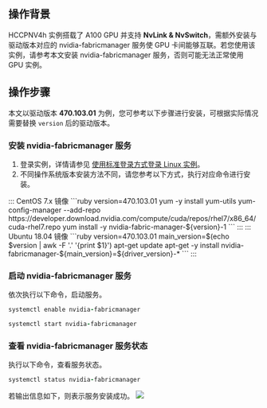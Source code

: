 ## 操作背景 
HCCPNV4h 实例搭载了 A100 GPU 并支持 **NvLink & NvSwitch**，需额外安装与驱动版本对应的 nvidia-fabricmanager 服务使 GPU 卡间能够互联。若您使用该实例，请参考本文安装 nvidia-fabricmanager 服务，否则可能无法正常使用 GPU 实例。


## 操作步骤
本文以驱动版本 **470.103.01** 为例，您可参考以下步骤进行安装，可根据实际情况需要替换 `version` 后的驱动版本。
 
### 安装 nvidia-fabricmanager 服务
1. 登录实例，详情请参见 [使用标准登录方式登录 Linux 实例](https://cloud.tencent.com/document/product/213/5436)。
2. 不同操作系统版本安装方法不同，请您参考以下方式，执行对应命令进行安装。
<dx-tabs>
::: CentOS 7.x 镜像
```ruby
version=470.103.01
yum -y install yum-utils
yum-config-manager --add-repo https://developer.download.nvidia.com/compute/cuda/repos/rhel7/x86_64/cuda-rhel7.repo
yum install -y nvidia-fabric-manager-${version}-1
```
:::
::: Ubuntu 18.04 镜像
```ruby
version=470.103.01
main_version=$(echo $version | awk -F '.' '{print $1}')
apt-get update
apt-get -y install nvidia-fabricmanager-${main_version}=${driver_version}-*
```
:::
</dx-tabs>


### 启动 nvidia-fabricmanager 服务
依次执行以下命令，启动服务。
```ruby
systemctl enable nvidia-fabricmanager
```
```ruby
systemctl start nvidia-fabricmanager
```

### 查看 nvidia-fabricmanager 服务状态
执行以下命令，查看服务状态。
```ruby
systemctl status nvidia-fabricmanager
```
若输出信息如下，则表示服务安装成功。
![](https://qcloudimg.tencent-cloud.cn/raw/3575a97948b57964dff2b922d15756a8.png)
